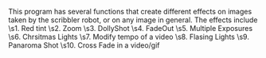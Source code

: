 This program has several functions that create different effects on images taken by the scribbler robot, or on any image in general. The effects include
\s1. Red tint
\s2. Zoom
\s3. DollyShot
\s4. FadeOut
\s5. Multiple Exposures
\s6. Chrsitmas Lights
\s7. Modify tempo of a video
\s8. Flasing Lights
\s9. Panaroma Shot
\s10. Cross Fade in a video/gif
